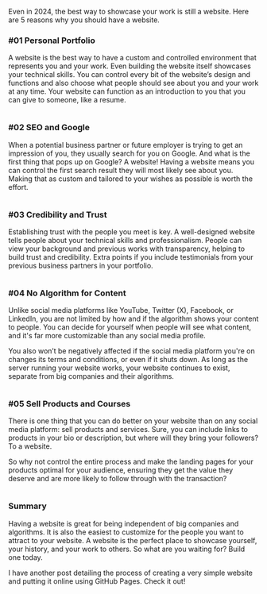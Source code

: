 Even in 2024, the best way to showcase your work is still a website. Here are 5 reasons why you should have a website.

### #01 Personal Portfolio
A website is the best way to have a custom and controlled environment that represents you and your work. Even building the website itself showcases your technical skills. You can control every bit of the website’s design and functions and also choose what people should see about you and your work at any time. Your website can function as an introduction to you that you can give to someone, like a resume.

![]()


### #02 SEO and Google
When a potential business partner or future employer is trying to get an impression of you, they usually search for you on Google. And what is the first thing that pops up on Google? A website! Having a website means you can control the first search result they will most likely see about you. Making that as custom and tailored to your wishes as possible is worth the effort.

![]()


### #03 Credibility and Trust
Establishing trust with the people you meet is key. A well-designed website tells people about your technical skills and professionalism. People can view your background and previous works with transparency, helping to build trust and credibility. Extra points if you include testimonials from your previous business partners in your portfolio.

![]()


### #04 No Algorithm for Content
Unlike social media platforms like YouTube, Twitter (X), Facebook, or LinkedIn, you are not limited by how and if the algorithm shows your content to people. You can decide for yourself when people will see what content, and it's far more customizable than any social media profile.

You also won’t be negatively affected if the social media platform you're on changes its terms and conditions, or even if it shuts down. As long as the server running your website works, your website continues to exist, separate from big companies and their algorithms.

![]()


### #05 Sell Products and Courses
There is one thing that you can do better on your website than on any social media platform: sell products and services. Sure, you can include links to products in your bio or description, but where will they bring your followers? To a website.

So why not control the entire process and make the landing pages for your products optimal for your audience, ensuring they get the value they deserve and are more likely to follow through with the transaction?

![]()

### Summary
Having a website is great for being independent of big companies and algorithms. It is also the easiest to customize for the people you want to attract to your website. A website is the perfect place to showcase yourself, your history, and your work to others. So what are you waiting for? Build one today.

I have another post detailing the process of creating a very simple website and putting it online using GitHub Pages. Check it out!
